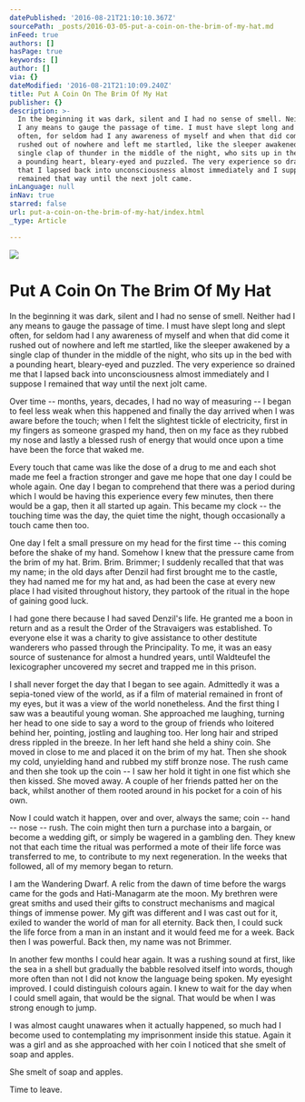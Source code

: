 ```yaml
---
datePublished: '2016-08-21T21:10:10.367Z'
sourcePath: _posts/2016-03-05-put-a-coin-on-the-brim-of-my-hat.md
inFeed: true
authors: []
hasPage: true
keywords: []
author: []
via: {}
dateModified: '2016-08-21T21:10:09.240Z'
title: Put A Coin On The Brim Of My Hat
publisher: {}
description: >-
  In the beginning it was dark, silent and I had no sense of smell. Neither had
  I any means to gauge the passage of time. I must have slept long and slept
  often, for seldom had I any awareness of myself and when that did come it
  rushed out of nowhere and left me startled, like the sleeper awakened by a
  single clap of thunder in the middle of the night, who sits up in the bed with
  a pounding heart, bleary-eyed and puzzled. The very experience so drained me
  that I lapsed back into unconsciousness almost immediately and I suppose I
  remained that way until the next jolt came.
inLanguage: null
inNav: true
starred: false
url: put-a-coin-on-the-brim-of-my-hat/index.html
_type: Article

---
```

![](https://the-grid-user-content.s3-us-west-2.amazonaws.com/c422f066-5b09-4026-86b1-37b52d905b6f.jpg)

# Put A Coin On The Brim Of My Hat

In the beginning it was dark, silent and I had no sense of smell. Neither had I any means to gauge the passage of time. I must have slept long and slept often, for seldom had I any awareness of myself and when that did come it rushed out of nowhere and left me startled, like the sleeper awakened by a single clap of thunder in the middle of the night, who sits up in the bed with a pounding heart, bleary-eyed and puzzled. The very experience so drained me that I lapsed back into unconsciousness almost immediately and I suppose I remained that way until the next jolt came.

Over time -- months, years, decades, I had no way of measuring -- I began to feel less weak when this happened and finally the day arrived when I was aware before the touch; when I felt the slightest tickle of electricity, first in my fingers as someone grasped my hand, then on my face as they rubbed my nose and lastly a blessed rush of energy that would once upon a time have been the force that waked me.

Every touch that came was like the dose of a drug to me and each shot made me feel a fraction stronger and gave me hope that one day I could be whole again. One day I began to comprehend that there was a period during which I would be having this experience every few minutes, then there would be a gap, then it all started up again. This became my clock -- the touching time was the day, the quiet time the night, though occasionally a touch came then too.

One day I felt a small pressure on my head for the first time -- this coming before the shake of my hand. Somehow I knew that the pressure came from the brim of my hat. Brim. Brim. Brimmer; I suddenly recalled that that was my name; in the old days after Denzil had first brought me to the castle, they had named me for my hat and, as had been the case at every new place I had visited throughout history, they partook of the ritual in the hope of gaining good luck.

I had gone there because I had saved Denzil's life. He granted me a boon in return and as a result the Order of the Stravaigers was established. To everyone else it was a charity to give assistance to other destitute wanderers who passed through the Principality. To me, it was an easy source of sustenance for almost a hundred years, until Waldteufel the lexicographer uncovered my secret and trapped me in this prison.

I shall never forget the day that I began to see again. Admittedly it was a sepia-toned view of the world, as if a film of material remained in front of my eyes, but it was a view of the world nonetheless. And the first thing I saw was a beautiful young woman. She approached me laughing, turning her head to one side to say a word to the group of friends who loitered behind her, pointing, jostling and laughing too. Her long hair and striped dress rippled in the breeze. In her left hand she held a shiny coin. She moved in close to me and placed it on the brim of my hat. Then she shook my cold, unyielding hand and rubbed my stiff bronze nose. The rush came and then she took up the coin -- I saw her hold it tight in one fist which she then kissed. She moved away. A couple of her friends patted her on the back, whilst another of them rooted around in his pocket for a coin of his own.

Now I could watch it happen, over and over, always the same; coin -- hand -- nose -- rush. The coin might then turn a purchase into a bargain, or become a wedding gift, or simply be wagered in a gambling den. They knew not that each time the ritual was performed a mote of their life force was transferred to me, to contribute to my next regeneration. In the weeks that followed, all of my memory began to return.

I am the Wandering Dwarf. A relic from the dawn of time before the wargs came for the gods and Hati-Managarm ate the moon. My brethren were great smiths and used their gifts to construct mechanisms and magical things of immense power. My gift was different and I was cast out for it, exiled to wander the world of man for all eternity. Back then, I could suck the life force from a man in an instant and it would feed me for a week. Back then I was powerful. Back then, my name was not Brimmer.

In another few months I could hear again. It was a rushing sound at first, like the sea in a shell but gradually the babble resolved itself into words, though more often than not I did not know the language being spoken. My eyesight improved. I could distinguish colours again. I knew to wait for the day when I could smell again, that would be the signal. That would be when I was strong enough to jump.

I was almost caught unawares when it actually happened, so much had I become used to contemplating my imprisonment inside this statue. Again it was a girl and as she approached with her coin I noticed that she smelt of soap and apples.

She smelt of soap and apples.

Time to leave.